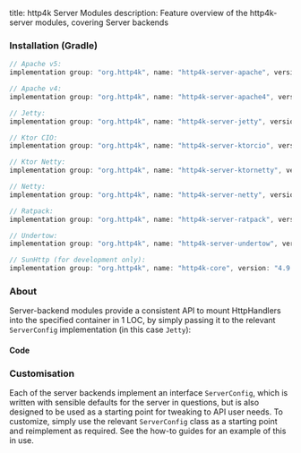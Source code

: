 title: http4k Server Modules
description: Feature overview of the http4k-server modules, covering Server backends

### Installation (Gradle)

```groovy
// Apache v5: 
implementation group: "org.http4k", name: "http4k-server-apache", version: "4.9.1.0"

// Apache v4: 
implementation group: "org.http4k", name: "http4k-server-apache4", version: "4.9.1.0"

// Jetty: 
implementation group: "org.http4k", name: "http4k-server-jetty", version: "4.9.1.0"

// Ktor CIO: 
implementation group: "org.http4k", name: "http4k-server-ktorcio", version: "4.9.1.0"

// Ktor Netty: 
implementation group: "org.http4k", name: "http4k-server-ktornetty", version: "4.9.1.0"

// Netty: 
implementation group: "org.http4k", name: "http4k-server-netty", version: "4.9.1.0"

// Ratpack: 
implementation group: "org.http4k", name: "http4k-server-ratpack", version: "4.9.1.0"

// Undertow: 
implementation group: "org.http4k", name: "http4k-server-undertow", version: "4.9.1.0"

// SunHttp (for development only): 
implementation group: "org.http4k", name: "http4k-core", version: "4.9.1.0"
```

### About
Server-backend modules provide a consistent API to mount HttpHandlers into the specified container in 1 LOC, by 
simply passing it to the relevant `ServerConfig` implementation (in this case `Jetty`):

#### Code [<img class="octocat"/>](https://github.com/http4k/http4k/blob/master/src/docs/reference/servers/example_http.kt)

<script src="https://gist-it.appspot.com/https://github.com/http4k/http4k/blob/master/src/docs/reference/servers/example_http.kt"></script>

### Customisation
Each of the server backends implement an interface `ServerConfig`, which is written with sensible defaults for the server in questions, 
but is also designed to be used as a starting point for tweaking to API user needs. To customize, simply use the relevant `ServerConfig` 
class as a starting point and reimplement as required. See the how-to guides for an example of this in use.
